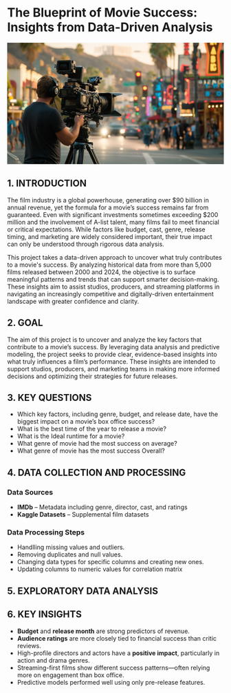 # The Blueprint of Movie Success: Insights from Data-Driven Analysis

![Movie production Photo](prod2.jpg)

## 1. INTRODUCTION
The film industry is a global powerhouse, generating over $90 billion in annual revenue, yet the formula for a movie’s success remains far from guaranteed. Even with significant investments sometimes exceeding $200 million and the involvement of A-list talent, many films fail to meet financial or critical expectations. While factors like budget, cast, genre, release timing, and marketing are widely considered important, their true impact can only be understood through rigorous data analysis.

This project takes a data-driven approach to uncover what truly contributes to a movie's success. By analyzing historical data from more than 5,000 films released between 2000 and 2024, the objective is to surface meaningful patterns and trends that can support smarter decision-making. These insights aim to assist studios, producers, and streaming platforms in navigating an increasingly competitive and digitally-driven entertainment landscape with greater confidence and clarity.

## 2. GOAL
The aim of this project is to uncover and analyze the key factors that contribute to a movie’s success. By leveraging data analysis and predictive modeling, the project seeks to provide clear, evidence-based insights into what truly influences a film’s performance. These insights are intended to support studios, producers, and marketing teams in making more informed decisions and optimizing their strategies for future releases.

## 3. KEY QUESTIONS

- Which key factors, including genre, budget, and release date, have the biggest impact on a movie’s box office success?
- What is the best time of the year to release a movie?
- What is the Ideal runtime for a movie?
- What genre of movie had the most success on average?
- What genre of movie has the most success Overall?

## 4. DATA COLLECTION AND PROCESSING

### Data Sources
- **IMDb** – Metadata including genre, director, cast, and ratings  
- **Kaggle Datasets** – Supplemental film datasets
  
 ### Data Processing Steps
- Handlling missing values and outliers.
- Removing duplicates and null values.
- Changing data types for specific columns and creating new ones.
- Updating columns to numeric values for correlation matrix
  
## 5. EXPLORATORY DATA ANALYSIS



## 6. KEY INSIGHTS

- **Budget** and **release month** are strong predictors of revenue.  
- **Audience ratings** are more closely tied to financial success than critic reviews.  
- High-profile directors and actors have a **positive impact**, particularly in action and drama genres.  
- Streaming-first films show different success patterns—often relying more on engagement than box office.  
- Predictive models performed well using only pre-release features.
